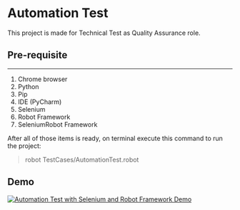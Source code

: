 # Automation Test

This project is made for Technical Test as Quality Assurance role.

## Pre-requisite
---
1. Chrome browser
2. Python
3. Pip
4. IDE (PyCharm)
5. Selenium
6. Robot Framework
7. SeleniumRobot Framework

After all of those items is ready, on terminal execute this command to run the project:

[//]: # (`robot TestCases/AutomationTest.robot`)
> robot TestCases/AutomationTest.robot

## Demo
[![Automation Test with Selenium and Robot Framework Demo](https://img.youtube.com/vi/NVP_mRwlqx8)](https://www.youtube.com/watch?v=NVP_mRwlqx8)